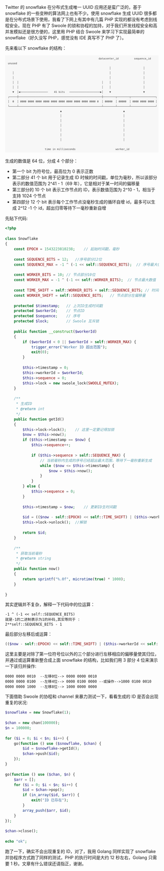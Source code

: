 Twitter 的 snowflake 在分布式生成唯一 UUID 应用还是蛮广泛的，基于 snowflake 的一些变种的算法网上也有不少。使用 snowflake 生成 UUID 很多都是在分布式场景下使用，我看了下网上有其中有几篇 PHP 实现的都没有考虑到线程安全。现在 PHP 有了 Swoole 的锁和协程的加持，对于我们开发线程安全和高并发模拟还是很方便的，这里用 PHP 结合 Swoole 来学习下实现最简单的 snowflake（好久没写 PHP，感觉没有 IDE 真写不了 PHP 了）。

先来看以下 snowflake 的结构：

![](./images/1543222572214.jpg)

生成的数值是 64 位，分成 4 个部分：

- 第一个 bit 为符号位，最高位为 0 表示正数
- 第二部分 41 个 bit 用于记录生成 ID 时候的时间戳，单位为毫秒，所以该部分表示的数值范围为 2^41 - 1（69 年），它是相对于某一时间的偏移量
- 第三部分的 10 个 bit 表示工作节点的 ID，表示数值范围为 2^10 - 1，相当于支持 1024 个节点
- 第四部分 12 个 bit 表示每个工作节点没毫秒生成的循环自增 id，最多可以生成 2^12 -1 个 id，超出归零等待下一毫秒重新自增

先贴下代码:

```php
<?php

class Snowflake
{
    const EPOCH = 1543223810238;    // 起始时间戳，毫秒

    const SEQUENCE_BITS = 12;   //序号部分12位
    const SEQUENCE_MAX = -1 ^ (-1 << self::SEQUENCE_BITS);  // 序号最大值

    const WORKER_BITS = 10; // 节点部分10位
    const WORKER_MAX = -1 ^ (-1 << self::WORKER_BITS);  // 节点最大数值

    const TIME_SHIFT = self::WORKER_BITS + self::SEQUENCE_BITS; // 时间戳部分左偏移量
    const WORKER_SHIFT = self::SEQUENCE_BITS;   // 节点部分左偏移量

    protected $timestamp;   // 上次ID生成时间戳
    protected $workerId;    // 节点ID
    protected $sequence;    // 序号
    protected $lock;        // Swoole 互斥锁

    public function __construct($workerId)
    {
        if ($workerId < 0 || $workerId > self::WORKER_MAX) {
            trigger_error("Worker ID 超出范围");
            exit(0);
        }

        $this->timestamp = 0;
        $this->workerId = $workerId;
        $this->sequence = 0;
        $this->lock = new swoole_lock(SWOOLE_MUTEX);
    }

    /**
     * 生成ID
     * @return int
     */
    public function getId()
    {
        $this->lock->lock();    // 这里一定要记得加锁
        $now = $this->now();
        if ($this->timestamp == $now) {
            $this->sequence++;

            if ($this->sequence > self::SEQUENCE_MAX) {
                // 当前毫秒内生成的序号已经超出最大范围，等待下一毫秒重新生成
                while ($now <= $this->timestamp) {
                    $now = $this->now();
                }
            }
        } else {
            $this->sequence = 0;
        }

        $this->timestamp = $now;    // 更新ID生时间戳

        $id = (($now - self::EPOCH) << self::TIME_SHIFT) | ($this->workerId << self::WORKER_SHIFT) | $this->sequence;
        $this->lock->unlock();  //解锁

        return $id;
    }

    /**
     * 获取当前毫秒
     * @return string
     */
    public function now()
    {
        return sprintf("%.0f", microtime(true) * 1000);
    }

}
```

其实逻辑并不复杂，解释一下代码中的位运算：

```
-1 ^ (-1 << self::SEQUENCE_BITS)
就是-1的二进制表示为1的补码,其实等同于 :
2**self::SEQUENCE_BITS - 1
```

最后部分左移后或运算：

```php
(($now - self::EPOCH) << self::TIME_SHIFT) | ($this->workerId << self::WORKER_SHIFT) | $this->sequence;
```

这里主要是对除了第一位符号位以外的三个部分进行左移相应的偏移量使其归位，并通过或运算重新整合成上面 snowflake 的结构，比如我们用 3 部分 4 位来演示一下该归并操作:

```
0000 0000 0010  --左移0位--> 0000 0000 0010
0000 0000 0100  --左移4位--> 0000 0100 0000 --或操作-->1000 0100 0010
0000 0000 1000  --左移8位--> 1000 0000 0000
```

下面借助 Swoole 的协程和 channel 来暴力测试一下，看看生成的 ID 是否会出现重复的状况:

```php
$snowflake = new Snowflake(1);

$chan = new chan(100000);
$n = 100000;

for ($i = 0; $i < $n; $i++) {
    go(function () use ($snowflake, $chan) {
        $id = $snowflake->getId();
        $chan->push($id);
    });
}

go(function () use ($chan, $n) {
    $arr = [];
    for ($i = 0; $i < $n; $i++) {
        $id = $chan->pop();
        if (in_array($id, $arr)) {
            exit("ID 已存在");
        }
        array_push($arr, $id);
    }
});

$chan->close();

echo "ok";
```

跑了一下，确实不会出现重复的 ID，对了，我用 Golang 同样实现了 snowflake 并协程序方式跑了同样的测试，PHP 的执行时间是大约 12 秒左右，Golang 只需要 1 秒。文章有什么错误还请指正，谢谢。